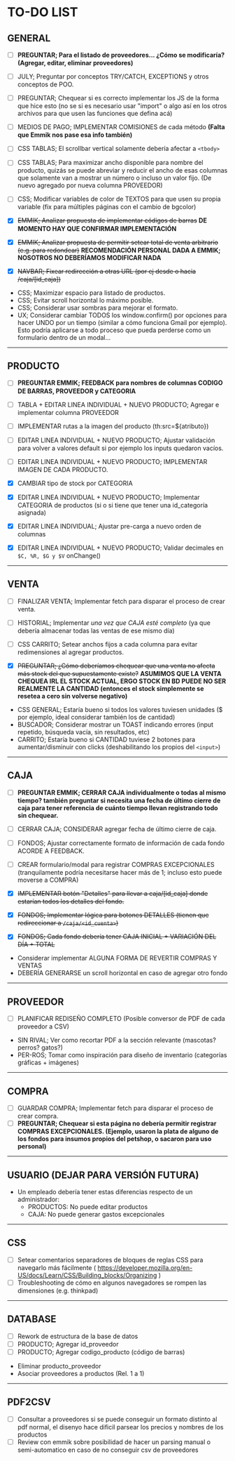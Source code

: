# TO-DO LIST

##  GENERAL

- [ ] **PREGUNTAR; Para el listado de proveedores... ¿Cómo se modificaría? (Agregar, editar, eliminar proveedores)**

- [ ] JULY; Preguntar por conceptos TRY/CATCH, EXCEPTIONS y otros conceptos de POO.

- [ ] PREGUNTAR; Chequear si es correcto implementar los JS de la forma que hice esto (no se si es necesario usar "import" o algo así en los otros archivos para que usen las funciones que defina acá)

- [ ] MEDIOS DE PAGO; IMPLEMENTAR COMISIONES de cada método **(Falta que Emmik nos pase esa info también)**
- [ ] CSS TABLAS; El scrollbar vertical solamente debería afectar a `<tbody>`
- [ ] CSS TABLAS; Para maximizar ancho disponible para nombre del producto, quizás se puede abreviar y reducir el ancho de esas columnas que solamente van a mostrar un número o incluso un valor fijo. (De nuevo agregado por nueva columna PROVEEDOR)
- [ ] CSS; Modificar variables de color de TEXTOS para que usen su propia variable (fix para múltiples páginas con el cambio de bgcolor)

- [x] ~~EMMIK; Analizar propuesta de implementar códigos de barras~~ **DE MOMENTO HAY QUE CONFIRMAR IMPLEMENTACIÓN**
- [x] ~~EMMIK; Analizar propuesta de permitir setear total de venta arbitrario (e.g. para redondear)~~ **RECOMENDACIÓN PERSONAL DADA A EMMIK; NOSOTROS NO DEBERÍAMOS MODIFICAR NADA**
- [x] ~~NAVBAR; Fixear redirección a otras URL (por ej desde o hacia /caja/[id_caja])~~

* CSS; Maximizar espacio para listado de productos.
* CSS; Evitar scroll horizontal lo máximo posible.
* CSS; Considerar usar sombras para mejorar el formato.
* UX; Considerar cambiar TODOS los window.confirm() por opciones para hacer UNDO por un tiempo (similar a cómo funciona Gmail por ejemplo). Esto podría aplicarse a todo proceso que pueda perderse como un formulario dentro de un modal...

---

##  PRODUCTO

- [ ] **PREGUNTAR EMMIK; FEEDBACK para nombres de columnas CODIGO DE BARRAS, PROVEEDOR y CATEGORIA**

- [ ] TABLA + EDITAR LINEA INDIVIDUAL + NUEVO PRODUCTO; Agregar e implementar columna PROVEEDOR
- [ ] IMPLEMENTAR rutas a la imagen del producto (th:src=${atributo})
- [ ] EDITAR LINEA INDIVIDUAL + NUEVO PRODUCTO; Ajustar validación para volver a valores default si por ejemplo los inputs quedaron vacíos.
- [ ] EDITAR LINEA INDIVIDUAL + NUEVO PRODUCTO; IMPLEMENTAR IMAGEN DE CADA PRODUCTO.

- [x] CAMBIAR tipo de stock por CATEGORIA
- [x] EDITAR LINEA INDIVIDUAL + NUEVO PRODUCTO; Implementar CATEGORIA de productos (si o si tiene que tener una id_categoría asignada)
- [x] EDITAR LINEA INDIVIDUAL; Ajustar pre-carga a nuevo orden de columnas
- [x] EDITAR LINEA INDIVIDUAL + NUEVO PRODUCTO; Validar decimales en `$C, %R, $G y $V` onChange()

---

##  VENTA

- [ ] FINALIZAR VENTA; Implementar fetch para disparar el proceso de crear venta.
- [ ] HISTORIAL; Implementar *una vez que CAJA esté completo* (ya que debería almacenar todas las ventas de ese mismo día)
- [ ] CSS CARRITO; Setear anchos fijos a cada columna para evitar redimensiones al agregar productos.

- [x] ~~PREGUNTAR; ¿Cómo deberíamos chequear que una venta no afecta más stock del que supuestamente existe?~~ **ASUMIMOS QUE LA VENTA CHEQUEA IRL EL STOCK ACTUAL, ERGO STOCK EN BD PUEDE NO SER REALMENTE LA CANTIDAD (entonces el stock simplemente se resetea a cero sin volverse negativo)**

* CSS GENERAL; Estaría bueno si todos los valores tuviesen unidades ($ por ejemplo, ideal considerar también los de cantidad)
* BUSCADOR; Considerar mostrar un TOAST indicando errores (input repetido, búsqueda vacía, sin resultados, etc)
* CARRITO; Estaría bueno si CANTIDAD tuviese 2 botones para aumentar/disminuir con clicks (deshabilitando los propios del `<input>`)

---

##  CAJA

- [ ] **PREGUNTAR EMMIK; CERRAR CAJA individualmente o todas al mismo tiempo? también preguntar si necesita una fecha de último cierre de caja para tener referencia de cuánto tiempo llevan registrando todo sin chequear.**

- [ ] CERRAR CAJA; CONSIDERAR agregar fecha de último cierre de caja.
- [ ] FONDOS; Ajustar correctamente formato de información de cada fondo ACORDE A FEEDBACK.
- [ ] CREAR formulario/modal para registrar COMPRAS EXCEPCIONALES (tranquilamente podría necesitarse hacer más de 1; incluso esto puede moverse a COMPRA)

- [x] ~~IMPLEMENTAR botón "Detalles" para llevar a caja/[id_caja] donde estarían todos los detalles del fondo.~~
- [x] ~~FONDOS; Implementar lógica para botones DETALLES (tienen que redireccionar a `/caja/<id_cuenta>`)~~
- [x] ~~FONDOS; Cada fondo debería tener CAJA INICIAL + VARIACIÓN DEL DÍA + TOTAL~~

* Considerar implementar ALGUNA FORMA DE REVERTIR COMPRAS Y VENTAS
* DEBERÍA GENERARSE un scroll horizontal en caso de agregar otro fondo

---

##  PROVEEDOR

- [ ] PLANIFICAR REDISEÑO COMPLETO (Posible conversor de PDF de cada proveedor a CSV)

* SIN RIVAL; Ver como recortar PDF a la sección relevante (mascotas? perros? gatos?)
* PER-ROS; Tomar como inspiración para diseño de inventario (categorías gráficas + imágenes)

---

##  COMPRA

- [ ] GUARDAR COMPRA; Implementar fetch para disparar el proceso de crear compra.
- [ ] **PREGUNTAR; Chequear si esta página no debería permitir registrar COMPRAS EXCEPCIONALES. (Ejemplo, usaron la plata de alguno de los fondos para insumos propios del petshop, o sacaron para uso personal)**

---
    
##  USUARIO (DEJAR PARA VERSIÓN FUTURA)

*   Un empleado debería tener estas diferencias respecto de un administrador:
    -   PRODUCTOS: No puede editar productos
    -   CAJA: No puede generar gastos excepcionales

---

##  CSS

- [ ] Setear comentarios separadores de bloques de reglas CSS para navegarlo más fácilmente ( https://developer.mozilla.org/en-US/docs/Learn/CSS/Building_blocks/Organizing )
- [ ] Troubleshooting de cómo en algunos navegadores se rompen las dimensiones (e.g. thinkpad)

---

## DATABASE

- [ ] Rework de estructura de la base de datos
- [ ] PRODUCTO; Agregar id_proveedor
- [ ] PRODUCTO; Agregar codigo_producto (código de barras)

*   Eliminar producto_proveedor
*   Asociar proveedores a productos (Rel. 1 a 1)

---

## PDF2CSV

- [ ] Consultar a proveedores si se puede conseguir un formato distinto al pdf normal, el disenyo hace dificil parsear los precios y nombres de los productos
- [ ] Review con emmik sobre posibilidad de hacer un parsing manual o semi-automatico en caso de no conseguir csv de proveedores